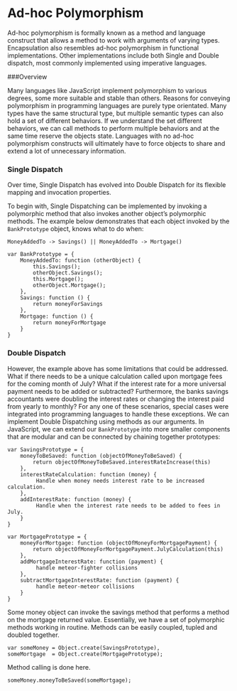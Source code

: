 # Ad-hoc Polymorphism

Ad-hoc polymorphism is formally known as a method and language construct 
that allows a method to work with arguments of varying types.
Encapsulation also resembles ad-hoc polymorphism in functional implementations. 
Other implementations include both Single and Double dispatch, most commonly 
implemented using imperative languages. 

###Overview

Many languages like JavaScript implement polymorphism to various degrees,
some more suitable and stable than others. Reasons for conveying polymorphism
in programming languages are purely type orientated. Many types have the same 
structural type, but multiple semantic types can also hold a set of different
behaviors. If we understand the set different behaviors, we can call methods to
perform multiple behaviors and at the same time reserve the objects state. 
Languages with no ad-hoc polymorphism constructs will ultimately have to force 
objects to share and extend a lot of unnecessary information.

### Single Dispatch

Over time, Single Dispatch has evolved into Double Dispatch for its flexible
mapping and invocation properties. 

To begin with, Single Dispatching can be implemented by invoking a polymorphic
method that also invokes another object’s polymorphic methods. 
The example below demonstrates that each object invoked by the ```BankPrototype```
object, knows what to do when:

```MoneyAddedTo -> Savings() || MoneyAddedTo -> Mortgage()```

```
var BankPrototype = {
	MoneyAddedTo: function (otherObject) {
		this.Savings();
		otherObject.Savings();
		this.Mortgage();
		otherObject.Mortgage();
	},
	Savings: function () {
		return moneyForSavings
	},
	Mortgage: function () {
		return moneyForMortgage
	}
}
```

### Double Dispatch

However, the example above has some limitations that could be addressed. 
What if there needs to be a unique calculation called upon mortgage fees
for the coming month of July? What if the interest rate for a more universal
payment needs to be added or subtracted? Furthermore, the banks savings 
accountants were doubling the interest rates or changing the interest paid 
from yearly to monthly? For any one of these scenarios, special cases were
integrated into programming languages to handle these exceptions. We can 
implement Double Dispatching using methods as our arguments. In JavaScript, 
we can extend our `BankPrototype` into more smaller components that are 
modular and can be connected by chaining together prototypes: 

```
var SavingsPrototype = {
	moneyToBeSaved: function (objectOfMoneyToBeSaved) {
		return objectOfMoneyToBeSaved.interestRateIncrease(this)
	},
	interestRateCalculation: function (money) {
		 Handle when money needs interest rate to be increased calculation.
	},
	addInterestRate: function (money) {
		 Handle when the interest rate needs to be added to fees in July.
	}
}
```

```
var MortgagePrototype = {
	moneyForMortgage: function (objectOfMoneyForMortgagePayment) {
		return objectOfMoneyForMortgagePayment.JulyCalculation(this)
	},
	addMortgageInterestRate: function (payment) {
		 handle meteor-fighter collisions
	},
	subtractMortgageInterestRate: function (payment) {
		 handle meteor-meteor collisions
	}
}
```

Some money object can invoke the savings method that performs a 
method on the mortgage returned value. Essentially, we have a 
set of polymorphic methods working in routine. Methods can be 
easily coupled, tupled and doubled together.

```
var someMoney = Object.create(SavingsPrototype),
someMortgage  = Object.create(MortgagePrototype);
```

Method calling is done here.

`someMoney.moneyToBeSaved(someMortgage);`
